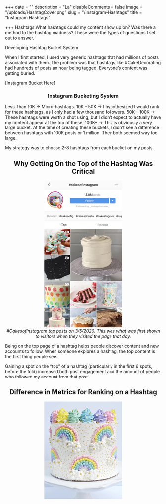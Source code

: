 +++
date = ""
description = "La"
disableComments = false
image = "/uploads/HashtagCover.png"
slug = "/Instagram-Hashtags"
title = "Instagram Hashtags"

+++
Hashtags
What hashtags could my content show up on? Was there a method to the hashtag madness? These were the types of questions I set out to answer.

Developing Hashtag Bucket System 

When I first started, I used very generic hashtags that had millions of posts associated with them. The problem was that hashtags like #CakeDecorating had hundreds of posts an hour being tagged. Everyone’s content was getting buried. 

[Instagram Bucket Here] 

<center><h3> Instagram Bucketing System </center></h3>
Less Than 10K -> Micro-hashtags.
10K - 50K -> I hypothesized I would rank for these hashtags, as I only had a few thousand followers.
50K - 100K -> These hashtags were worth a shot using, but I didn’t expect to actually have my content appear at the top of these. 
100K+ -> This is obviously a very large bucket. At the time of creating these buckets, I didn’t see a difference between hashtags with 100K posts or 1 million. They both seemed way too large.

My strategy was to choose 2-8 hashtags from each bucket on my posts. 

<center><h2> Why Getting On the Top of the Hashtag Was Critical </center></h2>
<center><img src="https://raw.githubusercontent.com/foofeh/hugo-theme-massively/master/exampleSite/static/uploads/image0%20(6).jpeg" width="50%" height="50%"></center>
<Center><i>#CakesofInstagram top posts on 3/5/2020. This was what was first shown to visitors when they visited the page that day.</center></i>

Being on the top page of a hashtag helps people discover content and new accounts to follow. When someone explores a hashtag, the top content is the first thing people see.

Gaining a spot on the “top” of a hashtag (particularly in the first 6 spots, before the fold) increased both post engagement and the amount of people who followed my account from that post.

<h2><center> Difference in Metrics for Ranking on a Hashtag </center></h2>
<center><img src="https://raw.githubusercontent.com/foofeh/hugo-theme-massively/master/exampleSite/static/uploads/RainbowCake.png" width="50%" height="50%"></center>

